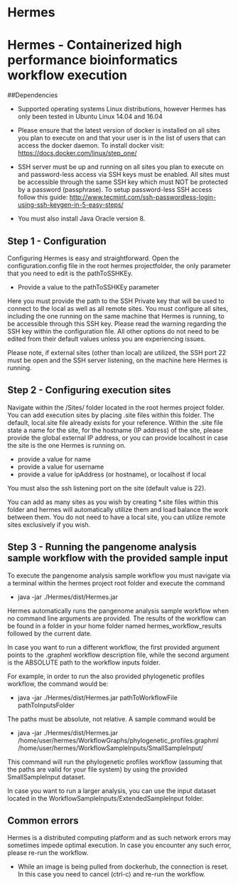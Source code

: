 # Hermes

# Hermes - Containerized high performance bioinformatics workflow execution

##Dependencies

* Supported operating systems Linux distributions, however Hermes has only been tested in Ubuntu Linux 14.04 and 16.04

* Please ensure that the latest version of docker is installed on all sites you plan to execute on and that your user is in the list of users that can access the docker daemon. To install docker visit: https://docs.docker.com/linux/step_one/

* SSH server must be up and running on all sites you plan to execute on and password-less access via SSH keys must be enabled. All sites must be accessible through the same SSH key which must NOT be protected by a password (passphrase). To setup password-less SSH access follow this guide: http://www.tecmint.com/ssh-passwordless-login-using-ssh-keygen-in-5-easy-steps/

* You must also install Java Oracle version 8. 

## Step 1 - Configuration
Configuring Hermes is easy and straightforward. Open the configuration.config file in the root hermes projectfolder, the only parameter that you need to edit is the pathToSSHKEy.

* Provide a value to the pathToSSHKEy parameter

Here you must provide the path to the SSH Private key that will be used to connect to the local as well as all remote sites. You must configure all sites, including the one running on the same machine that Hermes is running, to be accessible through this SSH key. Please read the warning regarding the SSH key within the configuration file. All other options do not need to be edited from their default values unless you are experiencing issues.

Please note, if external sites (other than local) are utilized, the SSH port 22 must be open and the SSH server listening, on the machine here Hermes is running.

## Step 2 - Configuring execution sites
Navigate within the /Sites/ folder located in the root hermes project folder. You can add execution sites by placing .site files within this folder. The default, local.site file already exists for your reference. Within the .site file state a name for the site, for the hostname (IP address) of the site, please provide the global external IP address, or you can provide localhost in case the site is the one Hermes is running on.

* provide a value for name
* provide a value for username
* provide a value for ipAddress (or hostname), or localhost if local

You must also the ssh listening port on the site (default value is 22).

You can add as many sites as you wish by creating *.site files within this folder and hermes will automatically utilize them and load balance the work between them. You do not need to have a local site, you can utilize remote sites exclusively if you wish.


## Step 3 - Running the pangenome analysis sample workflow with the provided sample input
To execute the pangenome analysis sample workflow you must navigate via a terminal within the hermes project root folder and execute the command

* java -jar ./Hermes/dist/Hermes.jar

Hermes automatically runs the pangenome analysis sample workflow when no command line arguments are provided. The results of the workflow can be found in a folder in your home folder named hermes_workflow_results followed by the current date.

In case you want to run a different workflow, the first provided argument points to the .graphml workflow description file, while the second argument is the ABSOLUTE path to the workflow inputs folder.

For example, in order to run the also provided phylogenetic profiles workflow, the command would be:

* java -jar ./Hermes/dist/Hermes.jar pathToWorkflowFile pathToInputsFolder

The paths must be absolute, not relative. A sample command would be

* java -jar ./Hermes/dist/Hermes.jar /home/user/hermes/WorkflowGraphs/phylogenetic_profiles.graphml /home/user/hermes/WorkflowSampleInputs/SmallSampleInput/

This command will run the phylogenetic profiles workflow (assuming that the paths are valid for your file system) by using the provided SmallSampleInput dataset.

In case you want to run a larger analysis, you can use the input dataset located in the WorkflowSampleInputs/ExtendedSampleInput folder.

## Common errors

Hermes is a distributed computing platform and as such network errors may sometimes impede optimal execution. In case you encounter any such error, please re-run the workflow.

* While an image is being pulled from dockerhub, the connection is reset. In this case you need to cancel (ctrl-c) and re-run the workflow.
